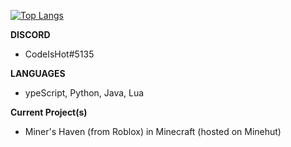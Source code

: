 [![Top Langs](https://github-readme-stats.vercel.app/api/top-langs/?username=skriptishot&layout=compact&theme=tokyonight)](https://github.com/anuraghazra/github-readme-stats)

**DISCORD**
- CodeIsHot#5135

**LANGUAGES**
- ypeScript, Python, Java, Lua

**Current Project(s)**
- Miner's Haven (from Roblox) in Minecraft (hosted on Minehut)
